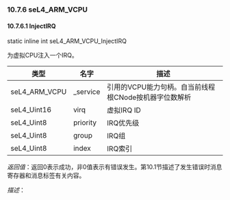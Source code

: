 ### 10.7.6  seL4_ARM_VCPU

#### 10.7.6.1  InjectIRQ

static inline int seL4_ARM_VCPU_InjectIRQ

为虚拟CPU注入一个IRQ。

类型 | 名字 | 描述
--- | --- | ---
seL4_ARM_VCPU | _service | 引用的VCPU能力句柄。自当前线程根CNode按机器字位数解析
seL4_Uint16 | virq | 虚拟IRQ ID
seL4_Uint8 | priority | IRQ优先级
seL4_Uint8 | group | IRQ组
seL4_Uint8 | index | IRQ索引

*返回值*：返回0表示成功，非0值表示有错误发生。第10.1节描述了发生错误时消息寄存器和消息标签有关内容。

*描述*：
